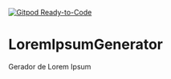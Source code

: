[![Gitpod Ready-to-Code](https://img.shields.io/badge/Gitpod-Ready--to--Code-blue?logo=gitpod)](https://gitpod.io/#https://github.com/pedrochagas6/LoremIpsumGenerator) 

# LoremIpsumGenerator
Gerador de Lorem Ipsum
